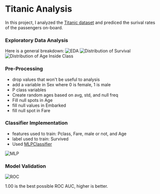 # Titanic Analysis

In this project, I analyzed the [Titanic dataset](https://www.kaggle.com/c/titanic) and prediced the surival rates of the passengers on-board.  

### Exploratory Data Analysis
Here is a general breakdown:
![EDA](https://i.imgur.com/mTsX1T9.png)
![Distribution of Survival](https://i.imgur.com/zxRY6Be.png)
![Distribution of Age Inside Class](https://i.imgur.com/5gsJcoP.png)

### Pre-Processing
- drop values that won't be useful to analysis
- add a variable in Sex where 0 is female, 1 is male
- P class variables
- Create random ages based on avg, std, and null freq
- Fill null spots in Age
- fill null values in Embarked
- fill null spot in Fare 

### Classifier Implementation
- features used to train: Pclass, Fare, male or not, and Age
- label used to train: Survived
- Used [MLPClassifier](http://scikit-learn.org/stable/modules/generated/sklearn.neural_network.MLPClassifier.html)

![MLP](https://i.imgur.com/g44xzkC.png)

### Model Validation

![ROC](https://i.imgur.com/0gYjhqQ.png)

1.00 is the best possible ROC AUC, higher is better.
